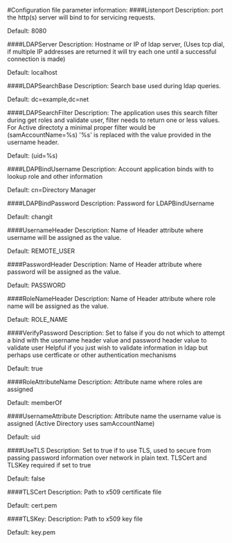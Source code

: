 #Configuration file parameter information:
####Listenport 
Description: port the http(s) server will bind to for servicing requests.

Default: 8080

####LDAPServer
Description: Hostname or IP of ldap server, (Uses tcp dial, if multiple IP addresses are returned it will try each one until a successful connection is made)

Default: localhost

####LDAPSearchBase
Description: Search base used during ldap queries.

Default: dc=example,dc=net

####LDAPSearchFilter
Description: The application uses this search filter during get roles and validate user, filter needs to return one or less values. For Active directoty a minimal
proper filter would be (samAccountName=%s) '%s' is replaced with the value provided in the username header.

Default: (uid=%s)

####LDAPBindUsername 
Description: Account application binds with to lookup role and other information

Default: cn=Directory Manager

####LDAPBindPassword 
Description: Password for LDAPBindUsername

Default: changit

####UsernameHeader
Description: Name of Header attribute where username will be assigned as the value.

Default: REMOTE_USER

####PasswordHeader
Description: Name of Header attribute where password will be assigned as the value.

Default: PASSWORD

####RoleNameHeader 
Description: Name of Header attribute where role name will be assigned as the value.

Default: ROLE_NAME

####VerifyPassword
Description: Set to false if you do not which to attempt a bind with the username header value and password header value to validate user 
Helpful if you just wish to validate information in ldap but perhaps use certficate or other authentication mechanisms

Default: true

####RoleAttributeName
Description: Attribute name where roles are assigned

Default: memberOf

####UsernameAttribute
Description: Attribute name the username value is assigned (Active Directory uses samAccountName)

Default: uid

####UseTLS
Description: Set to true if to use TLS, used to secure from passing password information over network in plain text. TLSCert and TLSKey required if set to true

Default: false

####TLSCert
Description: Path to x509 certificate file

Default: cert.pem

####TLSKey: 
Description: Path to x509 key file

Default: key.pem
